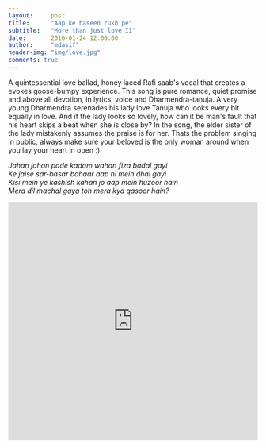 ```yaml
---
layout:     post
title:      "Aap ke haseen rukh pe"
subtitle:   "More than just love II"
date:       2016-01-24 12:00:00
author:     "mdasif"
header-img: "img/love.jpg"
comments: true
---
```


<p>
A quintessential love ballad, honey laced Rafi saab's vocal that creates a evokes goose-bumpy experience. This song is pure romance, quiet promise and above all devotion, in lyrics, voice and Dharmendra-tanuja.
A very young Dharmendra serenades his lady love Tanuja who looks every bit equally in love. And if the lady looks so lovely, how can it be man's fault that his heart skips a beat when she is close by? 
In the song, the elder sister of the lady mistakenly assumes the praise is for her. Thats the problem singing in public, always make sure your beloved is the only woman around when you lay your heart in open :)
</p>
<p>
<i>
Jahan jahan pade kadam wahan fiza badal gayi<br/>
Ke jaise sar-basar bahaar aap hi mein dhal gayi<br/>
Kisi mein ye kashish kahan jo aap mein huzoor hain<br/>
Mera dil machal gaya toh mera kya qasoor hain?<br/>
<i/>
</p>
<p/>
<iframe width="100%" height="480" src="https://www.youtube.com/embed/GQblX2TmEZI" frameborder="0" allowfullscreen></iframe>